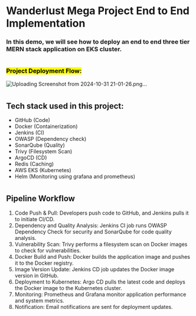 # Wanderlust Mega Project End to End Implementation

### In this demo, we will see how to deploy an end to end three tier MERN stack application on EKS cluster.
#
### <mark>Project Deployment Flow:</mark>
![Uploading Screenshot from 2024-10-31 21-01-26.png…]()

#

## Tech stack used in this project:
- GitHub (Code)
- Docker (Containerization)
- Jenkins (CI)
- OWASP (Dependency check)
- SonarQube (Quality)
- Trivy (Filesystem Scan)
- ArgoCD (CD)
- Redis (Caching)
- AWS EKS (Kubernetes)
- Helm (Monitoring using grafana and prometheus)

#
## Pipeline Workflow	

1. Code Push & Pull: Developers push code to GitHub, and Jenkins pulls it to initiate CI/CD.
2. Dependency and Quality Analysis: Jenkins CI job runs OWASP Dependency Check for security and SonarQube for code quality analysis.
3. Vulnerability Scan: Trivy performs a filesystem scan on Docker images to check for vulnerabilities.
4. Docker Build and Push: Docker builds the application image and pushes it to the Docker registry.
5. Image Version Update: Jenkins CD job updates the Docker image version in GitHub.
6. Deployment to Kubernetes: Argo CD pulls the latest code and deploys the Docker image to the Kubernetes cluster.
7. Monitoring: Prometheus and Grafana monitor application performance and system metrics.
8. Notification: Email notifications are sent for deployment updates.
